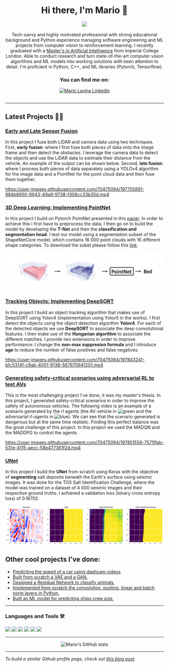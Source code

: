<div align="center">

# Hi there, I'm Mario 👋
![](https://visitor-badge.glitch.me/badge?page_id=lavinama.lavinama)

Tech-savvy and highly motivated professional with strong educational background and Python experience managing software engineering and ML projects from computer vision to reinforcement learning. I recently graduated with a [Master's in Artificial Intelligence](https://www.imperial.ac.uk/study/pg/computing/artificial-intelligence/) from Imperial College London. Able to conduct research and turn state-of-the-art computer vision algorithms and ML models into working solutions with keen attention to detail. I'm proficient in Python, C++, and ML libraries (Pytorch, Tensorflow).

  ### You can find me on:
  
<div align="center">
<a href="https://www.linkedin.com/in/mario-l-b0a938172/">
    <img alt="Mario Lavina Linkedin" src="https://img.shields.io/badge/LinkedIn-0077B5?style=for-the-badge&logo=linkedin&logoColor=white">
</a>
</div>
  <br>
</div>

---

##  Latest Projects 👨‍💻

### [Early and Late Sensor Fusion](https://github.com/lavinama/Sensor-Fusion)

In this project I fuse both LiDAR and camera data using two techniques. First, **early fusion**: where I first fuse both pieces of data onto the image frame and then detect the obstacles. I leverage the camera data to detect the objects and use the LiDAR data to estimate their distance from the vehicle. An example of the output can be shown below. Second, **late fusion**: where I process both pieces of data separately using a YOLOv4 algorithm for the image data and a PointNet for the point cloud data and then fuse them together.

https://user-images.githubusercontent.com/70475094/197755891-984b8950-6943-49a9-9738-f308cc33b35d.mp4

### [3D Deep Learning: Implementing PointNet](https://github.com/lavinama/3D-Deep-Learning)

In this project I build on Pytorch PointNet presented in this [paper](https://arxiv.org/abs/1612.00593). In order to achieve this I first have to preprocess the data. I then go on to build the model by developing the **T-Net** and then the **classification and segmentation head**. I test our model using a segmentation subset of the ShapeNetCore model, which contains 16 000 point clouds with 16 different shape categories. To download the subet please follow this [link](https://shapenet.cs.stanford.edu/ericyi/shapenetcore_partanno_segmentation_benchmark_v0.zip).

<img src="https://github.com/lavinama/3D-Deep-Learning/blob/main/media/cover.gif" alt="pointnet" /> 

### [Tracking Objects: Implementing DeepSORT](https://github.com/lavinama/Object-Tracking)

In this project I build an object tracking algorithm that makes use of DeepSORT using Yolov4 (implementation using Yolov5 in the works). I first detect the objects using the object detection algorithm **Yolov4**. For each of the detected objects we use **DeepSORT** to associate the deep convolutional features. I then make use of the **Hungarian algorithm** to associate the different matches. I provide two extensions in order to improve performance: I change the **non-max suppresion formula** and I introduce **age** to reduce the number of false positives and false negatives.

https://user-images.githubusercontent.com/70475094/197843241-b1c5314f-c9ab-4001-9138-567670641201.mp4

### [Generating safety-critical scenarios using adversarial RL to test AVs](https://github.com/lavinama/gen-safety-critical-scenarios)

This is the most challenging project I've done, it was my master's thesis. In this project, I generated safety-critical scenarios in order to improve the safety of autonomous vehicles. The following video is an example of a scenario generated by the rl agents (the AV vehicle in ![green](https://via.placeholder.com/15/c5f015/c5f015.png) and the adversarial rl-agents in ![blue](https://via.placeholder.com/15/1589F0/1589F0.png)). We can see that the scenario generated is dangerous but at the same time realistic. Finding this perfect balance was the great challenge of this project. In this project we used the MADQN and the MADDPG to control the agents.

https://user-images.githubusercontent.com/70475094/197851556-7571ffab-531e-4115-aecc-58e477361f2d.mp4

### [UNet](https://github.com/lavinama/UNet)

In this project I build the **UNet** from scratch using Keras with the objective of **segmenting** salt deposits beneath the Earth's surface using seismic images. It was done for the TGS Salt Identification Challenge, where the model was trained on  a dataset of 4 000 seismic images and their respective ground truths. I achieved a validation loss (binary cross entropy loss) of 0.18702.

<img src="https://github.com/lavinama/UNet/blob/main/media/val4.png" alt="UNet" />

## Other cool projects I've done:
<!-- BLOG-POST-LIST:START -->
- [Predicting the speed of a car using dashcam videos](https://github.com/lavinama/speed_challenge?source=rss-d6424acda24a------2)
- [Built from scratch a VAE and a GAN.](https://github.com/lavinama/generative_models?source=rss-d6424acda24a------2)
- [Designed a Residual Network to classify animals.](https://github.com/lavinama/cnn_NaturalImageNet?source=rss-d6424acda24a------2)
- [Implemented from scratch the convolution, pooling, linear and batch norm layers in Python.](https://github.com/lavinama/pytorch_blocks?source=rss-d6424acda24a------2)
- [Built an ML model for predicting ships crew size.](https://github.com/lavinama/Cruise_ship_data_science?source=rss-d6424acda24a------2)
<!-- BLOG-POST-LIST:END -->

---

### Languages and Tools 🛠

<div>
<img src="https://img.shields.io/badge/Python-FFD43B?style=for-the-badge&logo=python&logoColor=darkgreen"/>
<img src="https://img.shields.io/badge/C%2B%2B-00599C?style=for-the-badge&logo=c%2B%2B&logoColor=white"/>
<img src="https://img.shields.io/badge/PyTorch-EE4C2C?style=for-the-badge&logo=PyTorch&logoColor=white"/>
<img src="https://img.shields.io/badge/TensorFlow-FF6F00?style=for-the-badge&logo=tensorflow&logoColor=white"/>
<img src="https://img.shields.io/badge/Amazon_AWS-FF9900?style=for-the-badge&logo=amazonaws&logoColor=white"/>
<img src="https://img.shields.io/badge/Linux-FCC624?style=for-the-badge&logo=linux&logoColor=black"/>
</div>

---

<div align="center">

![Mario's GitHub stats](https://github-readme-stats.vercel.app/api?username=lavinama&show_icons=true)

</div>

---

*To build a similar Github profile page, check out [this blog post](https://betterprogramming.pub/7-tweaks-to-stand-out-with-your-github-profile-766350420ff2).*
